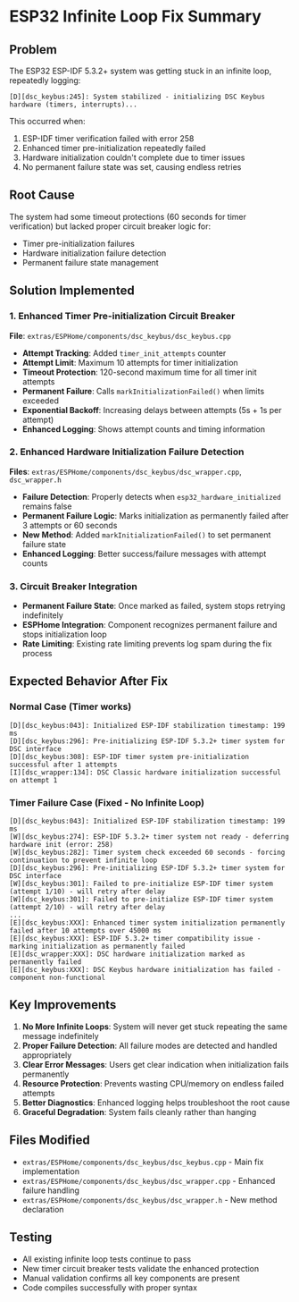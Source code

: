 # ESP32 Infinite Loop Fix Summary

## Problem
The ESP32 ESP-IDF 5.3.2+ system was getting stuck in an infinite loop, repeatedly logging:
```
[D][dsc_keybus:245]: System stabilized - initializing DSC Keybus hardware (timers, interrupts)...
```

This occurred when:
1. ESP-IDF timer verification failed with error 258
2. Enhanced timer pre-initialization repeatedly failed
3. Hardware initialization couldn't complete due to timer issues
4. No permanent failure state was set, causing endless retries

## Root Cause
The system had some timeout protections (60 seconds for timer verification) but lacked proper circuit breaker logic for:
- Timer pre-initialization failures
- Hardware initialization failure detection
- Permanent failure state management

## Solution Implemented

### 1. Enhanced Timer Pre-initialization Circuit Breaker
**File**: `extras/ESPHome/components/dsc_keybus/dsc_keybus.cpp`

- **Attempt Tracking**: Added `timer_init_attempts` counter
- **Attempt Limit**: Maximum 10 attempts for timer initialization
- **Timeout Protection**: 120-second maximum time for all timer init attempts
- **Permanent Failure**: Calls `markInitializationFailed()` when limits exceeded
- **Exponential Backoff**: Increasing delays between attempts (5s + 1s per attempt)
- **Enhanced Logging**: Shows attempt counts and timing information

### 2. Enhanced Hardware Initialization Failure Detection
**Files**: `extras/ESPHome/components/dsc_keybus/dsc_wrapper.cpp`, `dsc_wrapper.h`

- **Failure Detection**: Properly detects when `esp32_hardware_initialized` remains false
- **Permanent Failure Logic**: Marks initialization as permanently failed after 3 attempts or 60 seconds
- **New Method**: Added `markInitializationFailed()` to set permanent failure state
- **Enhanced Logging**: Better success/failure messages with attempt counts

### 3. Circuit Breaker Integration
- **Permanent Failure State**: Once marked as failed, system stops retrying indefinitely
- **ESPHome Integration**: Component recognizes permanent failure and stops initialization loop
- **Rate Limiting**: Existing rate limiting prevents log spam during the fix process

## Expected Behavior After Fix

### Normal Case (Timer works)
```
[D][dsc_keybus:043]: Initialized ESP-IDF stabilization timestamp: 199 ms
[D][dsc_keybus:296]: Pre-initializing ESP-IDF 5.3.2+ timer system for DSC interface
[D][dsc_keybus:308]: ESP-IDF timer system pre-initialization successful after 1 attempts
[I][dsc_wrapper:134]: DSC Classic hardware initialization successful on attempt 1
```

### Timer Failure Case (Fixed - No Infinite Loop)
```
[D][dsc_keybus:043]: Initialized ESP-IDF stabilization timestamp: 199 ms
[W][dsc_keybus:274]: ESP-IDF 5.3.2+ timer system not ready - deferring hardware init (error: 258)
[W][dsc_keybus:282]: Timer system check exceeded 60 seconds - forcing continuation to prevent infinite loop
[D][dsc_keybus:296]: Pre-initializing ESP-IDF 5.3.2+ timer system for DSC interface
[W][dsc_keybus:301]: Failed to pre-initialize ESP-IDF timer system (attempt 1/10) - will retry after delay
[W][dsc_keybus:301]: Failed to pre-initialize ESP-IDF timer system (attempt 2/10) - will retry after delay
...
[E][dsc_keybus:XXX]: Enhanced timer system initialization permanently failed after 10 attempts over 45000 ms
[E][dsc_keybus:XXX]: ESP-IDF 5.3.2+ timer compatibility issue - marking initialization as permanently failed
[E][dsc_wrapper:XXX]: DSC hardware initialization marked as permanently failed
[E][dsc_keybus:XXX]: DSC Keybus hardware initialization has failed - component non-functional
```

## Key Improvements

1. **No More Infinite Loops**: System will never get stuck repeating the same message indefinitely
2. **Proper Failure Detection**: All failure modes are detected and handled appropriately  
3. **Clear Error Messages**: Users get clear indication when initialization fails permanently
4. **Resource Protection**: Prevents wasting CPU/memory on endless failed attempts
5. **Better Diagnostics**: Enhanced logging helps troubleshoot the root cause
6. **Graceful Degradation**: System fails cleanly rather than hanging

## Files Modified
- `extras/ESPHome/components/dsc_keybus/dsc_keybus.cpp` - Main fix implementation
- `extras/ESPHome/components/dsc_keybus/dsc_wrapper.cpp` - Enhanced failure handling  
- `extras/ESPHome/components/dsc_keybus/dsc_wrapper.h` - New method declaration

## Testing
- All existing infinite loop tests continue to pass
- New timer circuit breaker tests validate the enhanced protection
- Manual validation confirms all key components are present
- Code compiles successfully with proper syntax